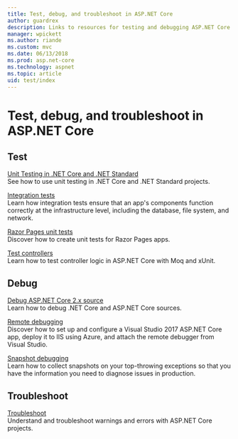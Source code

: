 ```yaml
---
title: Test, debug, and troubleshoot in ASP.NET Core
author: guardrex
description: Links to resources for testing and debugging ASP.NET Core applications.
manager: wpickett
ms.author: riande
ms.custom: mvc
ms.date: 06/13/2018
ms.prod: asp.net-core
ms.technology: aspnet
ms.topic: article
uid: test/index
---
```

# Test, debug, and troubleshoot in ASP.NET Core

## Test

[Unit Testing in .NET Core and .NET Standard](/dotnet/articles/core/testing/)  
See how to use unit testing in .NET Core and .NET Standard projects.

[Integration tests](xref:test/integration-tests)  
Learn how integration tests ensure that an app's components function correctly at the infrastructure level, including the database, file system, and network.

[Razor Pages unit tests](xref:test/razor-pages-tests)  
Discover how to create unit tests for Razor Pages apps.

[Test controllers](xref:mvc/controllers/testing)  
Learn how to test controller logic in ASP.NET Core with Moq and xUnit.

## Debug

[Debug ASP.NET Core 2.x source](https://github.com/aspnet/Docs/issues/4155)  
Learn how to debug .NET Core and ASP.NET Core sources.

[Remote debugging](/visualstudio/debugger/remote-debugging-azure)  
Discover how to set up and configure a Visual Studio 2017 ASP.NET Core app, deploy it to IIS using Azure, and attach the remote debugger from Visual Studio.

[Snapshot debugging](/azure/application-insights/app-insights-snapshot-debugger)  
Learn how to collect snapshots on your top-throwing exceptions so that you have the information you need to diagnose issues in production.

## Troubleshoot

[Troubleshoot](xref:test/troubleshoot)  
Understand and troubleshoot warnings and errors with ASP.NET Core projects.
